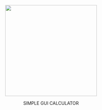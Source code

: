 
<p align="center"><img src="https://www.google.com/url?sa=i&url=https%3A%2F%2Fdepositphotos.com%2Fvector-images%2Fcalculator.html&psig=AOvVaw0m-zaGtBBScUPaEma6CSzd&ust=1626422934116000&source=images&cd=vfe&ved=0CAoQjRxqFwoTCICRzN_P5PECFQAAAAAdAAAAABAL" width="290"></p>
<p align="center">SIMPLE GUI CALCULATOR</p>
